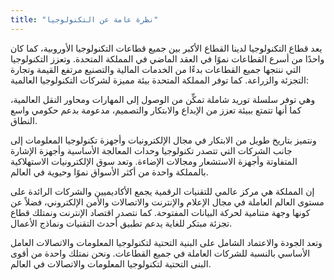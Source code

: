 ```yaml
---
title: "نظرة عامة عن التكنولوجيا"
---
```

يعد قطاع التكنولوجيا لدينا القطاع الأكبر بين جميع قطاعات التكنولوجيا الأوروبية، كما كان واحدًا من أسرع القطاعات نموًا في العقد الماضي في المملكة المتحدة. وتعزز التكنولوجيا التي ننتجها جميع القطاعات بدءًا من الخدمات المالية والتصنيع مرتفع القيمة وتجارة التجزئة والزراعة.
كما توفر المملكة المتحدة بيئة مميزة لشركات التكنولوجيا العالمية:

وهي توفر سلسلة توريد شاملة تمكِّن من الوصول إلى المهارات ومحاور النقل العالمية، كما أنها تتمتع ببيئة تعزز من الإبداع والابتكار والتصميم، مدعومة بدعم حكومي واسع النطاق.

ونتميز بتاريخ طويل من الابتكار في مجال الإلكترونيات وأجهزة تكنولوجيا المعلومات إلى جانب الشركات التي تتصدر تكنولوجيا وحدات المعالجة الأساسية وأجهزة الإشارة المتفاوتة وأجهزة الاستشعار ومجالات الإضاءة. وتعد سوق الإلكترونيات الاستهلاكية بالمملكة واحدة من أكثر الأسواق نموًا وحيوية في العالم.

إن المملكة هي مركز عالمي للتقنيات الرقمية يجمع الأكاديميين والشركات الرائدة على مستوى العالم العاملة في مجال الإعلام والإنترنت والاتصالات والأمن الإلكتروني، فضلاً عن كونها وجهة متنامية لحركة البيانات المفتوحة. كما نتصدر اقتصاد الإنترنت ونمتلك قطاع تجزئة مبتكر للغاية يدعم تطبيق أحدث التقنيات ونماذج الأعمال.

وتعد الجودة والاعتماد الشامل على البنية التحتية لتكنولوجيا المعلومات والاتصالات العامل الأساسي بالنسبة للشركات العاملة في جميع القطاعات. ونحن نمتلك واحدة من أقوى البنى التحتية لتكنولوجيا المعلومات والاتصالات في العالم.

